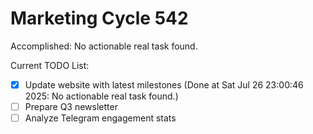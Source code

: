 # Marketing Cycle 542

Accomplished: No actionable real task found.

Current TODO List:

- [x] Update website with latest milestones  (Done at Sat Jul 26 23:00:46 2025: No actionable real task found.)
- [ ] Prepare Q3 newsletter
- [ ] Analyze Telegram engagement stats